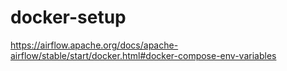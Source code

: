 # docker-setup


https://airflow.apache.org/docs/apache-airflow/stable/start/docker.html#docker-compose-env-variables